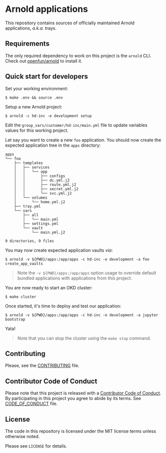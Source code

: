 # Arnold applications

This repository contains sources of officially maintained Arnold applications,
_a.k.a._ trays.

## Requirements

The only required dependency to work on this project is the `arnold` CLI. Check
out [openfun/arnold](https://github.com/openfun/arnold) to install it.

## Quick start for developers

Set your working environment:

```
$ make .env && source .env
```

Setup a new Arnold project:

```
$ arnold -c hd-inc -e development setup
```

Edit the `group_vars/customer/hd-inc/main.yml` file to update variables values
for this working project.

Let say you want to create a new `foo` application. You should now create the
expected application tree in the `apps` directory:

```
apps
└── foo
    ├── templates
    │   ├── services
    │   │   └── app
    │   │       ├── configs
    │   │       ├── dc.yml.j2
    │   │       ├── route.yml.j2
    │   │       ├── secret.yml.j2
    │   │       └── svc.yml.j2
    │   └── volumes
    │       └── home.yml.j2
    ├── tray.yml
    └── vars
        ├── all
        │   └── main.yml
        ├── settings.yml
        └── vault
            └── main.yml.j2

9 directories, 9 files
```

You may now create expected application vaults _via_:

```
$ arnold -v ${PWD}/apps:/app/apps -c hd-inc -e development -a foo create_app_vaults
```

> Note the `-v ${PWD}/apps:/app/apps` option usage to override default bundled
> applications with applications from this project.

You are now ready to start an OKD cluster:

```
$ make cluster
```

Once started, it's time to deploy and test our application:

```
$ arnold -v ${PWD}/apps:/app/apps -c hd-inc -e development -a jupyter bootstrap
```

Yata!

> Note that you can stop the cluster using the `make stop` command.

## Contributing

Please, see the [CONTRIBUTING](CONTRIBUTING.md) file.

## Contributor Code of Conduct

Please note that this project is released with a [Contributor Code of
Conduct](http://contributor-covenant.org/). By participating in this project you
agree to abide by its terms. See [CODE_OF_CONDUCT](CODE_OF_CONDUCT.md) file.

## License

The code in this repository is licensed under the MIT license terms unless
otherwise noted.

Please see `LICENSE` for details.
